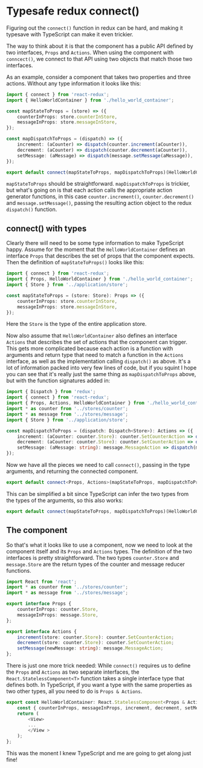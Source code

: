 # Typesafe redux connect()

Figuring out the `connect()` function in redux can be hard, and making it typesave with TypeScript can make it even trickier. 

The way to think about it is that the component has a public API defined by two interfaces, `Props` and `Actions`. When using the component with `conncect()`, we connect to that API using two objects that match those two interfaces.

As an example, consider a component that takes two properties and three actions. Without any type information it looks like this:

```ts
import { connect } from 'react-redux';
import { HelloWorldContainer } from './hello_world_container';

const mapStateToProps = (store) => ({
    counterInProps: store.counterInStore,
    messageInProps: store.messageInStore,
});

const mapDispatchToProps = (dispatch) => ({
    increment: (aCounter) => dispatch(counter.increment(aCounter)),
    decrement: (aCounter) => dispatch(counter.decrement(aCounter)),
    setMessage: (aMessage) => dispatch(message.setMessage(aMessage)),
});

export default connect(mapStateToProps, mapDispatchToProps)(HelloWorldContainer);
```

`mapStateToProps` should be straightforward. `mapDispatchToProps` is trickier, but what's going on is that each action calls the appropriate action generator functions, in this case `counter.increment()`, `counter.decrement()` and `message.setMessage()`, passing the resulting action object to the redux `dispatch()` function.

## connect() with types

Clearly there will need to be some type information to make TypeScript happy. Assume for the moment that the `HelloWorldContainer` defines an interface `Props` that describes the set of props that the component expects. Then the definition of `mapStateToProps()` looks like this:

```ts
import { connect } from 'react-redux';
import { Props, HelloWorldContainer } from './hello_world_container';
import { Store } from '../application/store';

const mapStateToProps = (store: Store): Props => ({
    counterInProps: store.counterInStore,
    messageInProps: store.messageInStore,
});
```

Here the `Store` is the type of the entire application store.

Now also assume that `HelloWorldContainer` also defines an interface `Actions` that describes the set of actions that the component can trigger. This gets more complicated because each action is a function with arguments and return type that need to match a function in the `Actions` interface, as well as the implementation calling `dispatch()` as above. It's a lot of information packed into very few lines of code, but if you squint I hope you can see that it's really just the same thing as `mapDispatchToProps` above, but with the function signatures added in:

```ts
import { Dispatch } from 'redux';
import { connect } from 'react-redux';
import { Props, Actions, HelloWorldContainer } from './hello_world_container';
import * as counter from '../stores/counter';
import * as message from '../stores/message';
import { Store } from '../application/store';

const mapDispatchToProps = (dispatch: Dispatch<Store>): Actions => ({
    increment: (aCounter: counter.Store): counter.SetCounterAction => dispatch(counter.increment(aCounter)),
    decrement: (aCounter: counter.Store): counter.SetCounterAction => dispatch(counter.decrement(aCounter)),
    setMessage: (aMessage: string): message.MessageAction => dispatch(message.setMessage(aMessage)),
});
```

Now we have all the pieces we need to call `connect()`, passing in the type arguments, and returning the connected component.

```ts
export default connect<Props, Actions>(mapStateToProps, mapDispatchToProps)(HelloWorldContainer);
```

This can be simplified a bit since TypeScript can infer the two types from the types of the arguments, so this also works:

```ts
export default connect(mapStateToProps, mapDispatchToProps)(HelloWorldContainer);
```

## The component

So that's what it looks like to use a component, now we need to look at the component itself and its `Props` and `Actions` types. The definition of the two interfaces is pretty straightforward. The two types `counter.Store` and `message.Store` are the return types of the counter and message reducer functions.

```ts
import React from 'react';
import * as counter from '../stores/counter';
import * as message from '../stores/message';

export interface Props {
    counterInProps: counter.Store,
    messageInProps: message.Store,
};

export interface Actions {
    increment(store: counter.Store): counter.SetCounterAction;
    decrement(store: counter.Store): counter.SetCounterAction;
    setMessage(newMessage: string): message.MessageAction;
};
```

There is just one more trick needed: While `connect()` requires us to define the `Props` and `Actions` as two separate interfaces, the `React.StatelessComponent<T>` function takes a single interface type that defines both. In TypeScript, if you want a type with the same properties as two other types, all you need to do is `Props & Actions`. 

```ts
export const HelloWorldContainer: React.StatelessComponent<Props & Actions> = (props) => {
    const { counterInProps, messageInProps, increment, decrement, setMessage } = props;
    return (
        <View>
		...
        </View >
    );
};
```

This was the monent I knew TypeScript and me are going to get along just fine!

